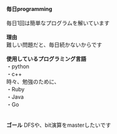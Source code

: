 **毎日programming**
<br>
<br>
毎日1回は簡単なプログラムを解いています<br><br>
**理由**<br>
難しい問題だと、毎日続かないからです<br><br>
**使用しているプログラミング言語**<br>
・python<br>
・c++<br>
時々、勉強のために、<br>
・Ruby<br>
・Java<br>
・Go<br>
<br>
<br>
**ゴール**
DFSや、bit演算をmasterしたいです
